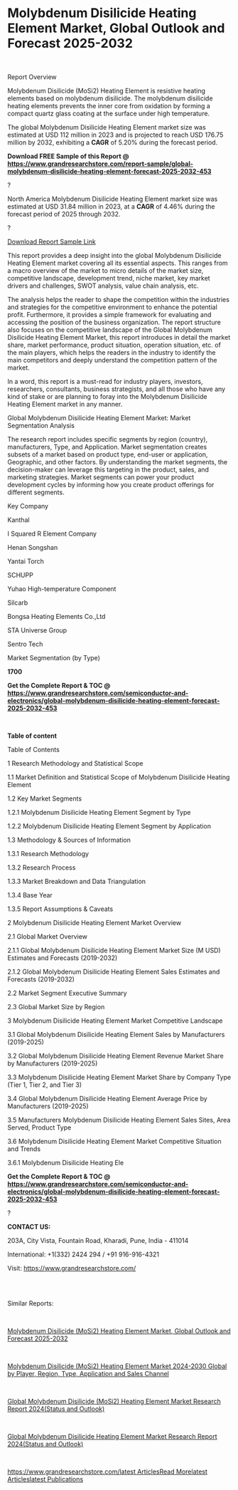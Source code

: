 <h1>Molybdenum Disilicide Heating Element Market, Global Outlook and Forecast 2025-2032</h1><br/><p>Report Overview</p>
 
 
 
 <p>Molybdenum Disilicide (MoSi2) Heating Element is resistive heating elements based on molybdenum disilicide. The molybdenum disilicide heating elements prevents the inner core from oxidation by forming a compact quartz glass coating at the surface under high temperature.</p>
 
 
 
 <p>The global Molybdenum Disilicide Heating Element market size was estimated at USD 112 million in 2023 and is projected to reach USD 176.75 million by 2032, exhibiting a <strong>CAGR</strong> of 5.20% during the forecast period.</p>
 
 
 
 <div><b>Download FREE Sample of this Report @ <a href="https://www.grandresearchstore.com/report-sample/global-molybdenum-disilicide-heating-element-forecast-2025-2032-453">https://www.grandresearchstore.com/report-sample/global-molybdenum-disilicide-heating-element-forecast-2025-2032-453</a></b></div>
 
 
 
 <p>? </p>
 
 
 
 <p>North America Molybdenum Disilicide Heating Element market size was estimated at USD 31.84 million in 2023, at a <strong>CAGR</strong> of 4.46% during the forecast period of 2025 through 2032.</p>
 
 
 
 <p>? </p>
 
 
 
 <p><a href="https://www.grandresearchstore.com/mr-admin/report-sample/global-molybdenum-disilicide-heating-element-forecast-2025-2032-453">Download Report Sample Link</a></p>
 
 
 
 <p>This report provides a deep insight into the global Molybdenum Disilicide Heating Element market covering all its essential aspects. This ranges from a macro overview of the market to micro details of the market size, competitive landscape, development trend, niche market, key market drivers and challenges, SWOT analysis, value chain analysis, etc.</p>
 
 
 
 <p>The analysis helps the reader to shape the competition within the industries and strategies for the competitive environment to enhance the potential profit. Furthermore, it provides a simple framework for evaluating and accessing the position of the business organization. The report structure also focuses on the competitive landscape of the Global Molybdenum Disilicide Heating Element Market, this report introduces in detail the market share, market performance, product situation, operation situation, etc. of the main players, which helps the readers in the industry to identify the main competitors and deeply understand the competition pattern of the market.</p>
 
 
 
 <p>In a word, this report is a must-read for industry players, investors, researchers, consultants, business strategists, and all those who have any kind of stake or are planning to foray into the Molybdenum Disilicide Heating Element market in any manner.</p>
 
 
 
 <p>Global Molybdenum Disilicide Heating Element Market: Market Segmentation Analysis</p>
 
 
 
 <p>The research report includes specific segments by region (country), manufacturers, Type, and Application. Market segmentation creates subsets of a market based on product type, end-user or application, Geographic, and other factors. By understanding the market segments, the decision-maker can leverage this targeting in the product, sales, and marketing strategies. Market segments can power your product development cycles by informing how you create product offerings for different segments.</p>
 
 
 
 <p>Key Company</p>
 
 
 
 <p>Kanthal</p>
 
 
 
 <p>I Squared R Element Company</p>
 
 
 
 <p>Henan Songshan</p>
 
 
 
 <p>Yantai Torch</p>
 
 
 
 <p>SCHUPP</p>
 
 
 
 <p>Yuhao High-temperature Component</p>
 
 
 
 <p>Silcarb</p>
 
 
 
 <p>Bongsa Heating Elements Co.,Ltd</p>
 
 
 
 <p>STA Universe Group</p>
 
 
 
 <p>Sentro Tech</p>
 
 
 
 <p>Market Segmentation (by Type)</p>
 
 
 
 <p><strong>1700</strong></p>
 
 
 
 <div><b>Get the Complete Report & TOC @ <a href="https://www.grandresearchstore.com/semiconductor-and-electronics/global-molybdenum-disilicide-heating-element-forecast-2025-2032-453">https://www.grandresearchstore.com/semiconductor-and-electronics/global-molybdenum-disilicide-heating-element-forecast-2025-2032-453</a></b></div>
 
 
 
 <p><br />
 
 <b>Table of content</b></p>
 
 
 
 <p>Table of Contents<br />
 
 1 Research Methodology and Statistical Scope<br />
 
 1.1 Market Definition and Statistical Scope of Molybdenum Disilicide Heating Element<br />
 
 1.2 Key Market Segments<br />
 
 1.2.1 Molybdenum Disilicide Heating Element Segment by Type<br />
 
 1.2.2 Molybdenum Disilicide Heating Element Segment by Application<br />
 
 1.3 Methodology & Sources of Information<br />
 
 1.3.1 Research Methodology<br />
 
 1.3.2 Research Process<br />
 
 1.3.3 Market Breakdown and Data Triangulation<br />
 
 1.3.4 Base Year<br />
 
 1.3.5 Report Assumptions & Caveats<br />
 
 2 Molybdenum Disilicide Heating Element Market Overview<br />
 
 2.1 Global Market Overview<br />
 
 2.1.1 Global Molybdenum Disilicide Heating Element Market Size (M USD) Estimates and Forecasts (2019-2032)<br />
 
 2.1.2 Global Molybdenum Disilicide Heating Element Sales Estimates and Forecasts (2019-2032)<br />
 
 2.2 Market Segment Executive Summary<br />
 
 2.3 Global Market Size by Region<br />
 
 3 Molybdenum Disilicide Heating Element Market Competitive Landscape<br />
 
 3.1 Global Molybdenum Disilicide Heating Element Sales by Manufacturers (2019-2025)<br />
 
 3.2 Global Molybdenum Disilicide Heating Element Revenue Market Share by Manufacturers (2019-2025)<br />
 
 3.3 Molybdenum Disilicide Heating Element Market Share by Company Type (Tier 1, Tier 2, and Tier 3)<br />
 
 3.4 Global Molybdenum Disilicide Heating Element Average Price by Manufacturers (2019-2025)<br />
 
 3.5 Manufacturers Molybdenum Disilicide Heating Element Sales Sites, Area Served, Product Type<br />
 
 3.6 Molybdenum Disilicide Heating Element Market Competitive Situation and Trends<br />
 
 3.6.1 Molybdenum Disilicide Heating Ele</p>
 
 
 
 <div><b>Get the Complete Report & TOC @ <a href="https://www.grandresearchstore.com/semiconductor-and-electronics/global-molybdenum-disilicide-heating-element-forecast-2025-2032-453">https://www.grandresearchstore.com/semiconductor-and-electronics/global-molybdenum-disilicide-heating-element-forecast-2025-2032-453</a></b></div>
 
 
 
 <p>? </p>
 
 
 
 <p><b>CONTACT US:</b><br />
 
 203A, City Vista, Fountain Road, Kharadi, Pune, India - 411014<br />
 
 International: +1(332) 2424 294 / +91 916-916-4321<br />
 
 Visit: <a href="https://www.grandresearchstore.com/">https://www.grandresearchstore.com/</a><br />
 
 <br />
 
 <br />
 
 Similar Reports:<br />
 
 <br />
 
 <a href="https://www.grandresearchstore.com/semiconductor-and-electronics/global-molybdenum-disilicide-heating-element-forecast-2025-2032-289">Molybdenum Disilicide (MoSi2) Heating Element Market, Global Outlook and Forecast 2025-2032 </a><br />
 
 <br />
 
 <a href="https://www.grandresearchstore.com/machines/global-molybdenum-disilicide-heating-element-2024-2030-904">Molybdenum Disilicide (MoSi2) Heating Element Market 2024-2030 Global by Player, Region, Type, Application and Sales Channel</a><br />
 
 <br />
 
 <a href="https://www.grandresearchstore.com/semiconductor-and-electronics/global-molybdenum-disilicide-heating-element-2024-559">Global Molybdenum Disilicide (MoSi2) Heating Element Market Research Report 2024(Status and Outlook)</a><br />
 
 <br />
 
 <a href="https://www.grandresearchstore.com/semiconductor-and-electronics/global-molybdenum-disilicide-heating-element-2024-560">Global Molybdenum Disilicide Heating Element Market Research Report 2024(Status and Outlook)</a><br />
 
 <br />
 
 <a href="https://gyeongbokgung.com">https://www.grandresearchstore.com/</a><a href="https://hallyeomaritime.com">latest Articles</a><a href="https://jingwansa.com">Read More</a><a href="https://nguoiviet.jp/">latest Articles</a><a href="https://www.intelmarketresearch.com/">latest Publications</a></p>